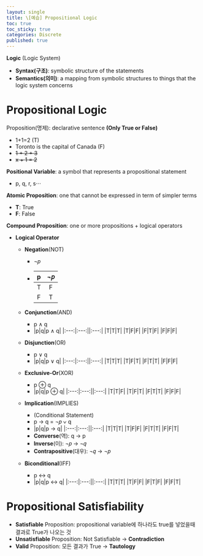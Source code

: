 ```yaml
---
layout: single
title: \[예습] Propositional Logic
toc: true
toc_sticky: true
categories: Discrete
published: true
---
```


**Logic** (Logic System)
* **Syntax(구조)**: symbolic structure of the statements
* **Semantics(의미)**: a mapping from symbolic structures to things that the logic system concerns

# Propositional Logic
Proposition(명제): declarative sentence **(Only True or False)**
-  1+1=2 (T)
-  Toronto is the capital of Canada (F)
-  ~~1 + 2 + 3~~
-  ~~x + 1 = 2~~

**Positional Variable**: a symbol that represents a propositional
statement
- p, q, r, s⋅⋅⋅

**Atomic Proposition**: one that cannot be expressed in term of simpler terms
- **T**: True
- **F**: False

**Compound Proposition**: one or more propositions + logical operators
- **Logical Operator**
  - **Negation**(NOT)
    - ¬𝑝
    - |p|¬𝑝|
      |:---:|:---:|
      |T|F|
      |F|T|
  
  - **Conjunction**(AND)
    - p ∧ q
    - |p|q|p ∧ q|
      |:---:|:---:||:---:|
      |T|T|T|
      |T|F|F|
      |F|T|F|
      |F|F|F|
  - **Disjunction**(OR)
    - p ∨ q
    - |p|q|p ∨ q|
      |:---:|:---:||:---:|
      |T|T|T|
      |T|F|T|
      |F|T|T|
      |F|F|F|
  - **Exclusive-Or**(XOR)
    - p ⊕ q
    - |p|q|p ⊕ q|
      |:---:|:---:||:---:|
      |T|T|F|
      |T|F|T|
      |F|T|T|
      |F|F|F|
  - **Implication**(IMPLIES)
    - (Conditional Statement) 
    - p → q = ¬𝑝 ∨ q
    - |p|q|p → q|
      |:---:|:---:||:---:|
      |T|T|T|
      |T|F|F|
      |F|T|T|
      |F|F|T| 
    - **Converse**(역): q → p
    - **Inverse**(이): ¬𝑝 → ¬𝑞
    - **Contrapositive**(대우): ¬𝑞 → ¬𝑝
  - **Biconditional**(IFF)
    - p ↔ q  
    - |p|q|p ↔ q|
      |:---:|:---:||:---:|
      |T|T|T|
      |T|F|F|
      |F|T|F|
      |F|F|T|
      
 # Propositional Satisfiability
 * **Satisfiable** Proposition: propositional variable에 하나라도 true를 넣었을때 결과로 True가 나오는 것
 * **Unsatisfiable** Proposition: Not Satisfiable -> **Contradiction**
 * **Valid** Proposition: 모든 결과가 True -> **Tautology**
  
